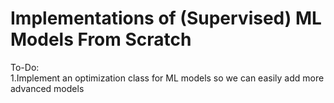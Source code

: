 # Implementations of (Supervised) ML Models From Scratch

To-Do:<br> 
    1.Implement an optimization class for ML models so we can easily add more advanced models
